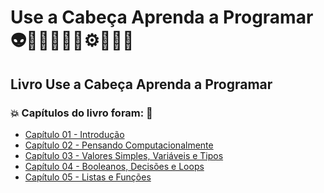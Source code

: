 # Use a Cabeça Aprenda a Programar 👽🤖👩🏻‍💻🤯⚙️🐍🧠🎲
## Livro Use a Cabeça Aprenda a Programar
### 💥 Capítulos do livro foram: 🚀
- [Capítulo 01 - Introdução](https://github.com/romulovieira777/Use_a_Cabeca_Aprenda_a_Programar/tree/main/Capitulo_01_Introducao)
- [Capítulo 02 - Pensando Computacionalmente](https://github.com/romulovieira777/Use_a_Cabeca_Aprenda_a_Programar/tree/main/Capitulo_02_Pensando_Computacionalmente)
- [Capítulo 03 - Valores Simples, Variáveis e Tipos](https://github.com/romulovieira777/Use_a_Cabeca_Aprenda_a_Programar/tree/main/Capitulo_03_Valores_Simples_Variaveis_e_Tipos)
- [Capítulo 04 - Booleanos, Decisões e Loops](https://github.com/romulovieira777/Use_a_Cabeca_Aprenda_a_Programar/tree/main/Capitulo_04_Booleanos_Decisoes_e_Loops)
- [Capítulo 05 - Listas e Funções]()

